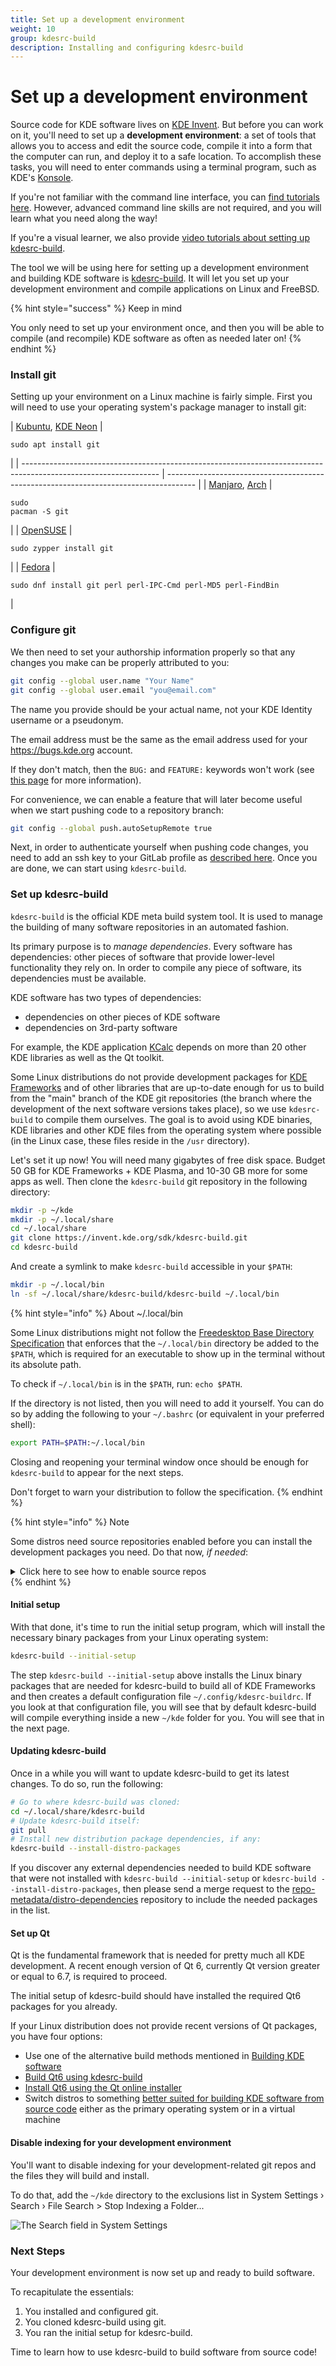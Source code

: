 ```yaml
---
title: Set up a development environment
weight: 10
group: kdesrc-build
description: Installing and configuring kdesrc-build
---
```


# Set up a development environment

Source code for KDE software lives on [KDE Invent](https://invent.kde.org). But before you can work on it, you'll need to set up a **development environment**: a set of tools that allows you to access and edit the source code, compile it into a form that the computer can run, and deploy it to a safe location. To accomplish these tasks, you will need to enter commands using a terminal program, such as KDE's [Konsole](https://apps.kde.org/konsole).

If you're not familiar with the command line interface, you can [find tutorials here](https://community.kde.org/Get\_Involved/development/Learn#Unix\_command\_line). However, advanced command line skills are not required, and you will learn what you need along the way!

If you're a visual learner, we also provide [video tutorials about setting up kdesrc-build](https://community.kde.org/Get\_Involved/development/Video).

The tool we will be using here for setting up a development environment and building KDE software is [kdesrc-build](https://invent.kde.org/sdk/kdesrc-build). It will let you set up your development environment and compile applications on Linux and FreeBSD.

{% hint style="success" %}
Keep in mind

You only need to set up your environment once, and then you will be able to compile (and recompile) KDE software as often as needed later on!
{% endhint %}

### Install git

Setting up your environment on a Linux machine is fairly simple. First you will need to use your operating system's package manager to install git:

| [Kubuntu](https://packages.ubuntu.com/search?keywords=git), [KDE Neon](https://build.neon.kde.org/search/?q=git) | <pre><code>sudo apt install git
</code></pre>                                         |
| ---------------------------------------------------------------------------------------------------------------- | ------------------------------------------------------------------------------------- |
| [Manjaro](https://software.manjaro.org/package/git), [Arch](https://archlinux.org/packages/?q=git)               | <pre><code>sudo pacman -S git
</code></pre>                                           |
| [OpenSUSE](https://software.opensuse.org/package/git)                                                            | <pre><code>sudo zypper install git
</code></pre>                                      |
| [Fedora](https://packages.fedoraproject.org/pkgs/git/git/)                                                       | <pre><code>sudo dnf install git perl perl-IPC-Cmd perl-MD5 perl-FindBin
</code></pre> |

### Configure git

We then need to set your authorship information properly so that any changes you make can be properly attributed to you:

```bash
git config --global user.name "Your Name"
git config --global user.email "you@email.com"
```

The name you provide should be your actual name, not your KDE Identity username or a pseudonym.

The email address must be the same as the email address used for your https://bugs.kde.org account.

If they don't match, then the `BUG:` and `FEATURE:` keywords won't work (see [this page](https://community.kde.org/Policies/Commit\_Policy#Special\_keywords\_in\_GIT\_and\_SVN\_log\_messages) for more information).

For convenience, we can enable a feature that will later become useful when we start pushing code to a repository branch:

```bash
git config --global push.autoSetupRemote true
```

Next, in order to authenticate yourself when pushing code changes, you need to add an ssh key to your GitLab profile as [described here](https://invent.kde.org/help/user/ssh.md). Once you are done, we can start using `kdesrc-build`.

### Set up kdesrc-build

`kdesrc-build` is the official KDE meta build system tool. It is used to manage the building of many software repositories in an automated fashion.

Its primary purpose is to _manage dependencies_. Every software has dependencies: other pieces of software that provide lower-level functionality they rely on. In order to compile any piece of software, its dependencies must be available.

KDE software has two types of dependencies:

* dependencies on other pieces of KDE software
* dependencies on 3rd-party software

For example, the KDE application [KCalc](https://apps.kde.org/kcalc/) depends on more than 20 other KDE libraries as well as the Qt toolkit.

Some Linux distributions do not provide development packages for [KDE Frameworks](https://develop.kde.org/products/frameworks/) and of other libraries that are up-to-date enough for us to build from the "main" branch of the KDE git repositories (the branch where the development of the next software versions takes place), so we use `kdesrc-build` to compile them ourselves. The goal is to avoid using KDE binaries, KDE libraries and other KDE files from the operating system where possible (in the Linux case, these files reside in the `/usr` directory).

Let's set it up now! You will need many gigabytes of free disk space. Budget 50 GB for KDE Frameworks + KDE Plasma, and 10-30 GB more for some apps as well. Then clone the `kdesrc-build` git repository in the following directory:

```bash
mkdir -p ~/kde
mkdir -p ~/.local/share
cd ~/.local/share
git clone https://invent.kde.org/sdk/kdesrc-build.git
cd kdesrc-build
```

And create a symlink to make `kdesrc-build` accessible in your `$PATH`:

```bash
mkdir -p ~/.local/bin
ln -sf ~/.local/share/kdesrc-build/kdesrc-build ~/.local/bin
```

{% hint style="info" %}
About \~/.local/bin

Some Linux distributions might not follow the [Freedesktop Base Directory Specification](https://specifications.freedesktop.org/basedir-spec/basedir-spec-latest.html) that enforces that the `~/.local/bin` directory be added to the `$PATH`, which is required for an executable to show up in the terminal without its absolute path.

To check if `~/.local/bin` is in the `$PATH`, run: `echo $PATH`.

If the directory is not listed, then you will need to add it yourself. You can do so by adding the following to your `~/.bashrc` (or equivalent in your preferred shell):

```bash
export PATH=$PATH:~/.local/bin
```

Closing and reopening your terminal window once should be enough for `kdesrc-build` to appear for the next steps.

Don't forget to warn your distribution to follow the specification.
{% endhint %}

{% hint style="info" %}
Note

Some distros need source repositories enabled before you can install the development packages you need. Do that now, _if needed_:

<details>

<summary>Click here to see how to enable source repos</summary>

**KDE neon/Debian/Ubuntu/Kubuntu/etc:**

**If the file /etc/apt/sources.list exists**

Open the file `/etc/apt/sources.list` with a text editor such as [Kate](https://kate-editor.org/) or `nano`. Each line that starts with "deb " should be followed by a similar line beginning with "deb-src ", for example:

```bash
deb http://us.archive.ubuntu.com/ubuntu/ noble main restricted
deb-src http://us.archive.ubuntu.com/ubuntu/ noble main restricted
```

Note: The URL might differ depending on your country, and instead of `noble` the name of the Debian or Ubuntu version should appear instead, like `bookworm` or `jammy`.

If the deb-src line is commented out with a `#`, remove the `#` character.

Lastly, run:

```bash
sudo apt update
```

**If the file /etc/apt/sources.list does not exist**

Starting with Kubuntu 24.04, the configuration file for apt repositories has moved to `/etc/apt/sources.list.d/ubuntu.sources`.

Open the file `/etc/apt/sources.list.d/ubuntu.sources` with an editor like [Kate](https://kate-editor.org/) or `nano`. Change the contents of the file by replacing all occurrences of `Types: deb` with `Types: deb deb-src`. For example, replacing the following:

```bash
Types: deb
URIs: http://archive.ubuntu.com/ubuntu
Suites: noble noble-updates noble-backports
Components: main universe restricted multiverse
Signed-By: /usr/share/keyrings/ubuntu-archive-keyring.gpg
```

With:

```bash
Types: deb deb-src
URIs: http://archive.ubuntu.com/ubuntu
Suites: noble noble-updates noble-backports
Components: main universe restricted multiverse
Signed-By: /usr/share/keyrings/ubuntu-archive-keyring.gpg
```

Note: The URL might differ depending on your country, and instead of `noble` the name of the Debian or Ubuntu version should appear instead, like `bookworm` or `jammy`.

Lastly, run:

```bash
sudo apt update
```

</details>
{% endhint %}

#### Initial setup

With that done, it's time to run the initial setup program, which will install the necessary binary packages from your Linux operating system:

```bash
kdesrc-build --initial-setup
```

The step `kdesrc-build --initial-setup` above installs the Linux binary packages that are needed for kdesrc-build to build all of KDE Frameworks and then creates a default configuration file `~/.config/kdesrc-buildrc`. If you look at that configuration file, you will see that by default kdesrc-build will compile everything inside a new `~/kde` folder for you. You will see that in the next page.

#### Updating kdesrc-build

Once in a while you will want to update kdesrc-build to get its latest changes. To do so, run the following:

```bash
# Go to where kdesrc-build was cloned:
cd ~/.local/share/kdesrc-build
# Update kdesrc-build itself:
git pull
# Install new distribution package dependencies, if any:
kdesrc-build --install-distro-packages
```

If you discover any external dependencies needed to build KDE software that were not installed with `kdesrc-build --initial-setup` or `kdesrc-build --install-distro-packages`, then please send a merge request to the [repo-metadata/distro-dependencies](https://invent.kde.org/sysadmin/repo-metadata/-/tree/master/distro-dependencies) repository to include the needed packages in the list.

#### Set up Qt

Qt is the fundamental framework that is needed for pretty much all KDE development. A recent enough version of Qt 6, currently Qt version greater or equal to 6.7, is required to proceed.

The initial setup of kdesrc-build should have installed the required Qt6 packages for you already.

If your Linux distribution does not provide recent versions of Qt packages, you have four options:

* Use one of the alternative build methods mentioned in [Building KDE software](./)
* [Build Qt6 using kdesrc-build](https://community.kde.org/Get\_Involved/development/More#Build\_Qt\_using\_kdesrc-build)
* [Install Qt6 using the Qt online installer](https://community.kde.org/Get\_Involved/development/More#Qt\_6\_installed\_using\_the\_Qt\_online\_installer)
* Switch distros to something [better suited for building KDE software from source code](https://community.kde.org/Get\_Involved/development#Operating\_system) either as the primary operating system or in a virtual machine

#### Disable indexing for your development environment

You'll want to disable indexing for your development-related git repos and the files they will build and install.

To do that, add the `~/kde` directory to the exclusions list in System Settings › Search › File Search > Stop Indexing a Folder...

![The Search field in System Settings](../../../content/docs/getting-started/building/kdesrc-build-setup/search-kdesrc-build.webp)

### Next Steps

Your development environment is now set up and ready to build software.

To recapitulate the essentials:

1. You installed and configured git.
2. You cloned kdesrc-build using git.
3. You ran the initial setup for kdesrc-build.

Time to learn how to use kdesrc-build to build software from source code!
